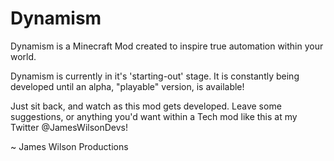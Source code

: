 # Dynamism
Dynamism is a Minecraft Mod created to inspire true automation within your world.

Dynamism is currently in it's 'starting-out' stage. It is constantly being developed until an alpha, "playable" version, is available!

Just sit back, and watch as this mod gets developed. Leave some suggestions, or anything you'd want within a Tech mod like this at my Twitter @JamesWilsonDevs!

~ James Wilson Productions
